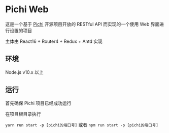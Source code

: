 # Pichi Web

这是一个基于 [Pichi](https://github.com/pichi-router/pichi) 开源项目开放的 RESTful API 而实现的一个使用 Web 界面进行设置的项目

主体由 React16 + Router4 + Redux + Antd 实现

## 环境
Node.js v10.x 以上

## 运行
首先确保 Pichi 项目已经成功运行

在项目根目录执行

`yarn run start -p [pichi的端口号]` 或者 `npm run start -p [pichi的端口号]` 
